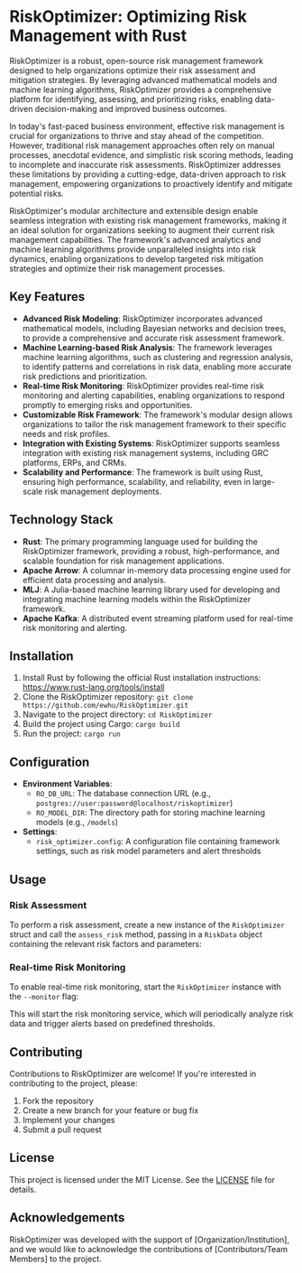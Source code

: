 RiskOptimizer: Optimizing Risk Management with Rust
==============================================

RiskOptimizer is a robust, open-source risk management framework designed to help organizations optimize their risk assessment and mitigation strategies. By leveraging advanced mathematical models and machine learning algorithms, RiskOptimizer provides a comprehensive platform for identifying, assessing, and prioritizing risks, enabling data-driven decision-making and improved business outcomes.

In today's fast-paced business environment, effective risk management is crucial for organizations to thrive and stay ahead of the competition. However, traditional risk management approaches often rely on manual processes, anecdotal evidence, and simplistic risk scoring methods, leading to incomplete and inaccurate risk assessments. RiskOptimizer addresses these limitations by providing a cutting-edge, data-driven approach to risk management, empowering organizations to proactively identify and mitigate potential risks.

RiskOptimizer's modular architecture and extensible design enable seamless integration with existing risk management frameworks, making it an ideal solution for organizations seeking to augment their current risk management capabilities. The framework's advanced analytics and machine learning algorithms provide unparalleled insights into risk dynamics, enabling organizations to develop targeted risk mitigation strategies and optimize their risk management processes.

Key Features
------------

* **Advanced Risk Modeling**: RiskOptimizer incorporates advanced mathematical models, including Bayesian networks and decision trees, to provide a comprehensive and accurate risk assessment framework.
* **Machine Learning-based Risk Analysis**: The framework leverages machine learning algorithms, such as clustering and regression analysis, to identify patterns and correlations in risk data, enabling more accurate risk predictions and prioritization.
* **Real-time Risk Monitoring**: RiskOptimizer provides real-time risk monitoring and alerting capabilities, enabling organizations to respond promptly to emerging risks and opportunities.
* **Customizable Risk Framework**: The framework's modular design allows organizations to tailor the risk management framework to their specific needs and risk profiles.
* **Integration with Existing Systems**: RiskOptimizer supports seamless integration with existing risk management systems, including GRC platforms, ERPs, and CRMs.
* **Scalability and Performance**: The framework is built using Rust, ensuring high performance, scalability, and reliability, even in large-scale risk management deployments.

Technology Stack
---------------

* **Rust**: The primary programming language used for building the RiskOptimizer framework, providing a robust, high-performance, and scalable foundation for risk management applications.
* **Apache Arrow**: A columnar in-memory data processing engine used for efficient data processing and analysis.
* **MLJ**: A Julia-based machine learning library used for developing and integrating machine learning models within the RiskOptimizer framework.
* **Apache Kafka**: A distributed event streaming platform used for real-time risk monitoring and alerting.

Installation
------------

1. Install Rust by following the official Rust installation instructions: <https://www.rust-lang.org/tools/install>
2. Clone the RiskOptimizer repository: `git clone https://github.com/ewhu/RiskOptimizer.git`
3. Navigate to the project directory: `cd RiskOptimizer`
4. Build the project using Cargo: `cargo build`
5. Run the project: `cargo run`

Configuration
-------------

* **Environment Variables**:
	+ `RO_DB_URL`: The database connection URL (e.g., `postgres://user:password@localhost/riskoptimizer`)
	+ `RO_MODEL_DIR`: The directory path for storing machine learning models (e.g., `/models`)
* **Settings**:
	+ `risk_optimizer.config`: A configuration file containing framework settings, such as risk model parameters and alert thresholds

Usage
-----

### Risk Assessment

To perform a risk assessment, create a new instance of the `RiskOptimizer` struct and call the `assess_risk` method, passing in a `RiskData` object containing the relevant risk factors and parameters:

### Real-time Risk Monitoring

To enable real-time risk monitoring, start the `RiskOptimizer` instance with the `--monitor` flag:

This will start the risk monitoring service, which will periodically analyze risk data and trigger alerts based on predefined thresholds.

Contributing
------------

Contributions to RiskOptimizer are welcome! If you're interested in contributing to the project, please:

1. Fork the repository
2. Create a new branch for your feature or bug fix
3. Implement your changes
4. Submit a pull request

License
-------

This project is licensed under the MIT License. See the [LICENSE](https://github.com/ewhu/RiskOptimizer/blob/main/LICENSE) file for details.

Acknowledgements
---------------

RiskOptimizer was developed with the support of [Organization/Institution], and we would like to acknowledge the contributions of [Contributors/Team Members] to the project.